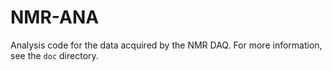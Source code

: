 NMR-ANA
=======

Analysis code for the data acquired by the NMR DAQ.  For more information, see the `doc` directory. 
